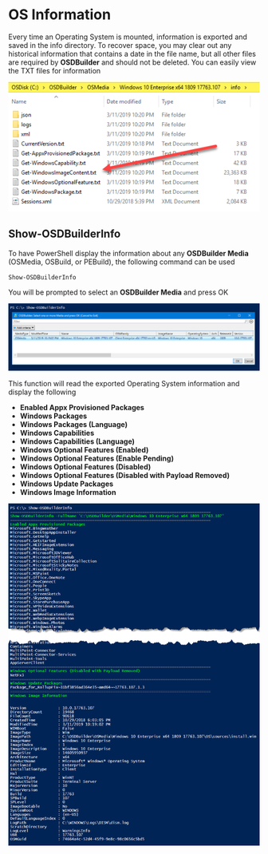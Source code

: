 # OS Information

Every time an Operating System is mounted, information is exported and saved in the info directory.  To recover space, you may clear out any historical information that contains a date in the file name, but all other files are required by **OSDBuilder** and should not be deleted.  You can easily view the TXT files for information

![](../../../.gitbook/assets/image%20%2873%29.png)

## Show-OSDBuilderInfo

To have PowerShell display the information about any **OSDBuilder Media** \(OSMedia, OSBuild, or PEBuild\), the following command can be used

```text
Show-OSDBuilderInfo
```

You will be prompted to select an **OSDBuilder Media** and press OK

![](../../../.gitbook/assets/image%20%281%29.png)

This function will read the exported Operating System information and display the following

* **Enabled Appx Provisioned Packages**
* **Windows Packages**
* **Windows Packages \(Language\)**
* **Windows Capabilities**
* **Windows Capabilities \(Language\)**
* **Windows Optional Features \(Enabled\)**
* **Windows Optional Features \(Enable Pending\)**
* **Windows Optional Features \(Disabled\)**
* **Windows Optional Features \(Disabled with Payload Removed\)**
* **Windows Update Packages**
* **Windows Image Information**

![](../../../.gitbook/assets/image%20%2825%29.png)

